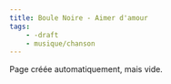 ```yaml
---
title: Boule Noire - Aimer d'amour
tags:
    - -draft
    - musique/chanson
---
```


Page créée automatiquement, mais vide.
